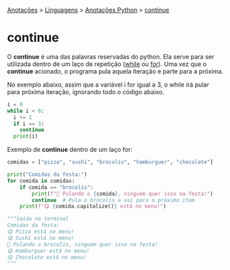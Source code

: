 <link rel="stylesheet" type="text/css" href="../../CSS/dark-theme.css">

[Anotações](../../) > [Linguagens](../Index.md) > [Anotações Python](./Index.md) > [continue](./Continue.md)

# continue

O **continue** é uma das palavras reservadas do python. Ela serve para ser utilizada dentro de  um laço de repetição ([while](./While.md) ou [for](./For.md)). Uma vez que o **continue** acionado, o programa pula aquela iteração e parte para a próxima. 

No exemplo abaixo, assim que a variável i for igual a 3, o while irá pular para próxima iteração, ignorando todo o código abaixo.
```python
i = 0
while i < 6:
  i += 1
  if i == 3:
    continue
  print(i)
```

Exemplo de **continue** dentro de um laço for:

```python
comidas = ["pizza", "sushi", "brocolis", "hamburguer", "chocolate"]

print("Comidas da festa:")
for comida in comidas:
    if comida == "brocolis":
        print(f"🤢 Pulando o {comida}, ninguém quer isso na festa!")
        continue  # Pula o brócolis e vai para o próximo item
    print(f"😋 {comida.capitalize()} está no menu!")

"""Saída no terminal
Comidas da festa:
😋 Pizza está no menu!
😋 Sushi está no menu!
🤢 Pulando o brocolis, ninguém quer isso na festa!
😋 Hamburguer está no menu!
😋 Chocolate está no menu!
"""
```